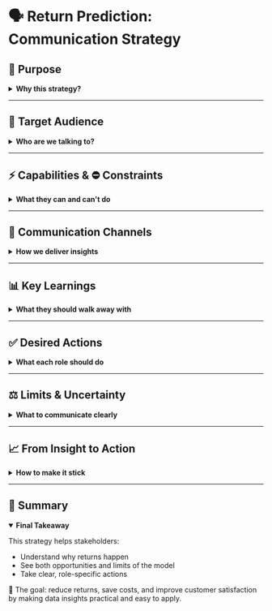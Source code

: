 # 🗣️  Return Prediction: Communication Strategy 

## 🎯 Purpose

<details>
<summary><strong>Why this strategy?</strong></summary>

This strategy helps communicate the ASOS Return Prediction results to a non-technical audience. It ensures insights are clear, actionable, and tailored to stakeholder needs.

</details>

---

## 👥 Target Audience

<details>
<summary><strong>Who are we talking to?</strong></summary>

**Audience**: Mid-sized online fashion retailer specializing in formal/event wear.

**Personas**:
- 👩‍💼 Founder/CEO – Focused on profitability and growth
- 🛍️ Head of Buying – Needs to spot high-risk products
- 📣 Marketing Manager – Wants to reduce campaign-driven returns
- 💻 E-commerce Manager – Manages product pages and UX
- 📞 Customer Service Lead – Handles complaints and feedback

</details>

---

## ⚡ Capabilities & ⛔ Constraints

<details>
<summary><strong>What they can and can't do</strong></summary>

**Capabilities**:
- Agile decision-making
- Deep product expertise
- Direct customer feedback

**Constraints**:
- Limited tech/data resources
- No dedicated data team
- High customer expectations
- Limited supplier influence

</details>

---

## 📢 Communication Channels

<details>
<summary><strong>How we deliver insights</strong></summary>

1. 🧠 **Strategy Workshop**  
   - Hands-on session with visuals  
   - Role-based breakout discussions  

2. 📘 **Practical Playbook Report**  
   - *5-Step Guide to Reduce Returns by 15%*  
   - Includes checklists and action items  

3. 📊 **Lightweight Tool**  
   - Spreadsheet/dashboard with “return risk score”  
   - Filter by product type, country, brand

</details>

---

## 📊 Key Learnings

<details>
<summary><strong>What they should walk away with</strong></summary>

- Biggest drivers of returns (e.g., product type, country)
- Financial impact beyond logistics
- Warning signs of high-risk products
- How better descriptions/sizing reduce returns

</details>

---

## ✅ Desired Actions

<details>
<summary><strong>What each role should do</strong></summary>

| Role               | Suggested Action |
|--------------------|------------------|
| Buying Team        | Reduce orders for high-risk items; renegotiate with suppliers |
| Marketing          | Pause campaigns for high-return items; promote fit guides |
| E-commerce         | Add visuals and sizing info to product pages |
| CEO                | Fund quarterly “returns reduction sprint” |

</details>

---

## ⚖️ Limits & Uncertainty

<details>
<summary><strong>What to communicate clearly</strong></summary>

- Predictions are probabilistic  
- Fashion trends and seasonality affect returns  
- Missing data (e.g., return reasons, fit issues)  
- Models need regular updates

</details>

---

## 📈 From Insight to Action

<details>
<summary><strong>How to make it stick</strong></summary>

- Use annotated visuals of top return drivers  
- Create role-specific action boards (e.g., Trello templates)  
- Run “before/after” mockups of product pages  
- Include interactive tools (e.g., dropdown filters in spreadsheets)

</details>

---

## 📝 Summary

<details open>
<summary><strong>Final Takeaway</strong></summary>

This strategy helps stakeholders:
- Understand why returns happen  
- See both opportunities and limits of the model  
- Take clear, role-specific actions  

🎯 The goal: reduce returns, save costs, and improve customer satisfaction by making data insights practical and easy to apply.

</details>
